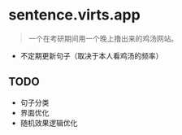 # sentence.virts.app

> 一个在考研期间用一个晚上撸出来的鸡汤网站。

* 不定期更新句子（取决于本人看鸡汤的频率）

## TODO

* 句子分类
* 界面优化
* 随机效果逻辑优化